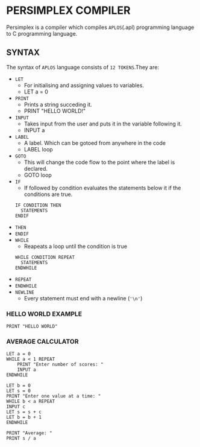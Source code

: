 # PERSIMPLEX COMPILER
Persimplex is a compiler which compiles `APLOS`(.apl) programming language to C programming language.

## SYNTAX
The syntax of `APLOS` language consists of `12 TOKENS`.They are:
- `LET` 
  - For initialising and assigning values to variables.
  - LET a = 0
- `PRINT`
  - Prints a string succeding it.
  - PRINT "HELLO WORLD!"
- `INPUT`
  - Takes input from the user and puts it in the variable following it.
  - INPUT a
- `LABEL`
  - A label. Which can be gotoed from anywhere in the code
  - LABEL loop
- `GOTO`
  - This will change the code flow to the point where the label is declared.
  - GOTO loop
- `IF`
  - If followed by condition evaluates the statements below it if the conditions are true.
  ```
  IF CONDITION THEN
    STATEMENTS
  ENDIF
  ```
- `THEN`
- `ENDIF`
- `WHILE`
  - Reapeats a loop until the condition is true
  ```
  WHILE CONDITION REPEAT
    STATEMENTS
  ENDWHILE
  ```
- `REPEAT`
- `ENDWHILE`
- `NEWLINE`
  - Every statement must end with a newline (`'\n'`)

### HELLO WORLD EXAMPLE
```
PRINT "HELLO WORLD"
```

### AVERAGE CALCULATOR
```
LET a = 0
WHILE a < 1 REPEAT
    PRINT "Enter number of scores: "
    INPUT a
ENDWHILE

LET b = 0
LET s = 0
PRINT "Enter one value at a time: "
WHILE b < a REPEAT
INPUT c
LET s = s + c
LET b = b + 1
ENDWHILE

PRINT "Average: "
PRINT s / a
```
